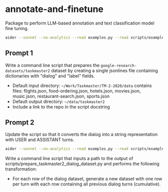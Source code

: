 # annotate-and-finetune
Package to perform LLM-based annotation and text classification model fine tuning.

```bash
aider --sonnet --no-analytics --read examples.py --read scripts/example_data.json scripts/prepare_taskmaster2_dialog_dataset.py
```

## Prompt 1

Write a command line script that prepares the `google-research-datasets/taskmaster2` dataset by creating a single jsonlines file containing dictionaries with "dialog" and "label" fields.

- Default input directory: `~/Work/Taskmaster/TM-2-2020/data` contains files: flights.json, food-ordering.json, hotels.json, movies.json, music.json, restaurant-search.json, sports.json
- Default output directory: `~/data/taskmaster2`
- Include a link to the repo in the script docstring

## Prompt 2

Update the script so that it converts the dialog into a string representation with USER and ASSISTANT turns.

```bash
aider --sonnet --no-analytics --read examples.py --read scripts/example_data.json scripts/ --read scripts/prepare_taskmaster2_dialog_dataset.py prepare_taskmaster2_turn_dataset.py
```

Write a command line script that inputs a path to the output of scripts/prepare_taskmaster2_dialog_dataset.py and performs the following transformation:

- For each row of the dialog dataset, generate a new dataset with one row per turn with each row containing all previous dialog turns (cumulative).